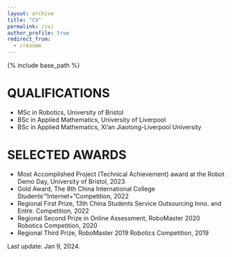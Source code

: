 ```yaml
---
layout: archive
title: "CV"
permalink: /cv/
author_profile: true
redirect_from:
  - /resume
---
```


{% include base_path %}



QUALIFICATIONS
======
* MSc in Robotics, University of Bristol
* BSc in Applied Mathematics, University of Liverpool
* BSc in Applied Mathematics, Xi’an Jiaotong-Liverpool University


SELECTED AWARDS
======
* Most Accomplished Project (Technical Achievement) award at the Robot Demo Day, University of Bristol, 2023
* Gold Award, The 8th China International College Students’“Internet+”Competition, 2022
* Regional First Prize, 13th China Students Service Outsourcing Inno. and Entre. Competition, 2022
* Regional Second Prize in Online Assessment, RoboMaster 2020 Robotics Competition, 2020
* Regional Third Prize, RoboMaster 2019 Robotics Competition, 2019


Last update: Jan 9, 2024.

<!--[[中文简历]](https://robodd.github.io/site/cv-cn/)-->
<!-- <table width="100%" align="center" border="0" cellspacing="0" cellpadding="20">
      <tr>
        <td width="30%" valign="middle">
          <a href=""><img src="https://www.datocms-assets.com/7860/1648651835-logo-colour.jpeg?auto=compress&dpr=2&fm=webp&h=50&w=180" width="100"></a>
        </td>
        <td width="30%" valign="middle">
          <a href=""><img src="/site/images/XJTLU_logo.png" width="100"></a>
        </td>
        <td width="30%" valign="middle">
          <a href=""><img src="https://www.xjtlu.edu.cn/wp-content/uploads/2022/09/2.png" width="100"></a>
        </td>     
      </tr>
</table> -->

<!-- 
Work experience
======
* Summer 2015: Research Assistant
  * Github University
  * Duties included: Tagging issues
  * Supervisor: Professor Git

* Fall 2015: Research Assistant
  * Github University
  * Duties included: Merging pull requests
  * Supervisor: Professor Hub -->
  
<!-- Skills
======
* Skill 1
* Skill 2
  * Sub-skill 2.1
  * Sub-skill 2.2
  * Sub-skill 2.3
* Skill 3 -->

